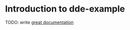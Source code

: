 # Introduction to dde-example

TODO: write [great documentation](http://jacobian.org/writing/great-documentation/what-to-write/)
